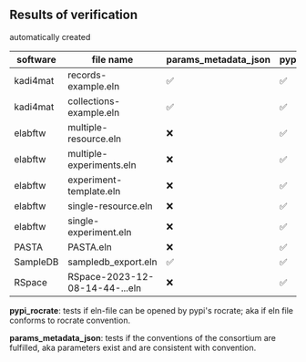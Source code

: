 ## Results of verification
automatically created

| software | file name | params_metadata_json | pypi_rocrate |
| -------- | --------- | ----------- | ----------- |
| kadi4mat | records-example.eln | :white_check_mark: | :white_check_mark: |
| kadi4mat | collections-example.eln | :white_check_mark: | :white_check_mark: |
| elabftw | multiple-resource.eln | :x: | :white_check_mark: |
| elabftw | multiple-experiments.eln | :x: | :white_check_mark: |
| elabftw | experiment-template.eln | :x: | :white_check_mark: |
| elabftw | single-resource.eln | :x: | :white_check_mark: |
| elabftw | single-experiment.eln | :x: | :white_check_mark: |
| PASTA | PASTA.eln | :x: | :white_check_mark: |
| SampleDB | sampledb_export.eln | :white_check_mark: | :white_check_mark: |
| RSpace | RSpace-2023-12-08-14-44-...eln | :x: | :white_check_mark: |


**pypi_rocrate**: tests if eln-file can be opened by pypi's rocrate; aka if eln file conforms to rocrate convention.

**params_metadata_json**: tests if the conventions of the consortium are fulfilled, aka parameters exist and are consistent with convention.
